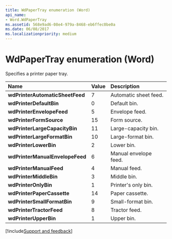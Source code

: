 ```yaml
---
title: WdPaperTray enumeration (Word)
api_name:
- Word.WdPaperTray
ms.assetid: 568e9ad6-08e4-979a-8468-eb6ffec0be0a
ms.date: 06/08/2017
ms.localizationpriority: medium
---
```



# WdPaperTray enumeration (Word)

Specifies a printer paper tray.



|Name|Value|Description|
|:-----|:-----|:-----|
| **wdPrinterAutomaticSheetFeed**|7|Automatic sheet feed.|
| **wdPrinterDefaultBin**|0|Default bin.|
| **wdPrinterEnvelopeFeed**|5|Envelope feed.|
| **wdPrinterFormSource**|15|Form source.|
| **wdPrinterLargeCapacityBin**|11|Large-capacity bin.|
| **wdPrinterLargeFormatBin**|10|Large-format bin.|
| **wdPrinterLowerBin**|2|Lower bin.|
| **wdPrinterManualEnvelopeFeed**|6|Manual envelope feed.|
| **wdPrinterManualFeed**|4|Manual feed.|
| **wdPrinterMiddleBin**|3|Middle bin.|
| **wdPrinterOnlyBin**|1|Printer's only bin.|
| **wdPrinterPaperCassette**|14|Paper cassette.|
| **wdPrinterSmallFormatBin**|9|Small-format bin.|
| **wdPrinterTractorFeed**|8|Tractor feed.|
| **wdPrinterUpperBin**|1|Upper bin.|

[!include[Support and feedback](~/includes/feedback-boilerplate.md)]